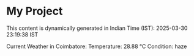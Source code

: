 # My Project

This content is dynamically generated in Indian Time (IST): 2025-03-30 23:19:38 IST


Current Weather in Coimbatore:
Temperature: 28.88 °C
Condition: haze
